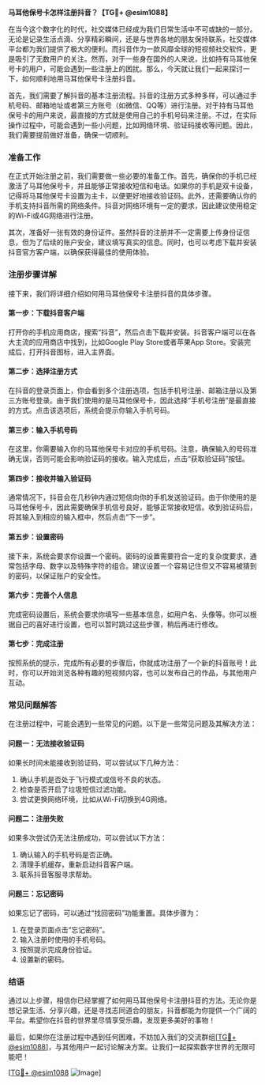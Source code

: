 **马耳他保号卡怎样注册抖音？【TG💪+ @esim1088】**

在当今这个数字化的时代，社交媒体已经成为我们日常生活中不可或缺的一部分。无论是记录生活点滴、分享精彩瞬间，还是与世界各地的朋友保持联系，社交媒体平台都为我们提供了极大的便利。而抖音作为一款风靡全球的短视频社交软件，更是吸引了无数用户的关注。然而，对于一些身在国外的人来说，比如持有马耳他保号卡的用户，可能会遇到一些注册上的困扰。那么，今天就让我们一起来探讨一下，如何顺利地用马耳他保号卡注册抖音。

首先，我们需要了解抖音的基本注册流程。抖音的注册方式多种多样，可以通过手机号码、邮箱地址或者第三方账号（如微信、QQ等）进行注册。对于持有马耳他保号卡的用户来说，最直接的方式就是使用自己的手机号码来注册。不过，在实际操作过程中，可能会遇到一些小问题，比如网络环境、验证码接收等问题。因此，我们需要提前做好准备，确保一切顺利。

### **准备工作**

在正式开始注册之前，我们需要做一些必要的准备工作。首先，确保你的手机已经激活了马耳他保号卡，并且能够正常接收短信和电话。如果你的手机是双卡设备，记得将马耳他保号卡设置为主卡，以便更好地接收验证码。此外，还需要确认你的手机支持抖音所需的网络条件。抖音对网络环境有一定的要求，因此建议使用稳定的Wi-Fi或4G网络进行注册。

其次，准备好一张有效的身份证件。虽然抖音的注册并不一定需要上传身份证信息，但为了后续的账户安全，建议填写真实的信息。同时，也可以考虑下载并安装抖音官方客户端，以确保获得最佳的使用体验。

### **注册步骤详解**

接下来，我们将详细介绍如何用马耳他保号卡注册抖音的具体步骤。

#### **第一步：下载抖音客户端**

打开你的手机应用商店，搜索“抖音”，然后点击下载并安装。抖音客户端可以在各大主流的应用商店中找到，比如Google Play Store或者苹果App Store。安装完成后，打开抖音图标，进入主界面。

#### **第二步：选择注册方式**

在抖音的登录页面上，你会看到多个注册选项，包括手机号注册、邮箱注册以及第三方账号登录。由于我们使用的是马耳他保号卡，因此选择“手机号注册”是最直接的方式。点击该选项后，系统会提示你输入手机号码。

#### **第三步：输入手机号码**

在这里，你需要输入你的马耳他保号卡对应的手机号码。注意，确保输入的号码准确无误，否则可能会影响验证码的接收。输入完成后，点击“获取验证码”按钮。

#### **第四步：接收并输入验证码**

通常情况下，抖音会在几秒钟内通过短信向你的手机发送验证码。由于你使用的是马耳他保号卡，因此需要确保手机信号良好，能够正常接收短信。收到验证码后，将其输入到相应的输入框中，然后点击“下一步”。

#### **第五步：设置密码**

接下来，系统会要求你设置一个密码。密码的设置需要符合一定的复杂度要求，通常包括字母、数字以及特殊字符的组合。建议设置一个容易记住但又不容易被猜到的密码，以保证账户的安全性。

#### **第六步：完善个人信息**

完成密码设置后，系统会要求你填写一些基本信息，如用户名、头像等。你可以根据自己的喜好进行设置，也可以暂时跳过这些步骤，稍后再进行修改。

#### **第七步：完成注册**

按照系统的提示，完成所有必要的步骤后，你就成功注册了一个新的抖音账号！此时，你可以开始浏览各种有趣的短视频内容，也可以发布自己的作品，与其他用户互动。

### **常见问题解答**

在注册过程中，可能会遇到一些常见的问题。以下是一些常见问题及其解决方法：

#### **问题一：无法接收验证码**

如果长时间未能接收到验证码，可以尝试以下几种方法：
1. 确认手机是否处于飞行模式或信号不良的状态。
2. 检查是否开启了垃圾短信过滤功能。
3. 尝试更换网络环境，比如从Wi-Fi切换到4G网络。

#### **问题二：注册失败**

如果多次尝试仍无法注册成功，可以尝试以下方法：
1. 确认输入的手机号码是否正确。
2. 清理手机缓存，重新启动抖音客户端。
3. 联系抖音客服寻求帮助。

#### **问题三：忘记密码**

如果忘记了密码，可以通过“找回密码”功能重置。具体步骤为：
1. 在登录页面点击“忘记密码”。
2. 输入注册时使用的手机号码。
3. 按照提示完成身份验证。
4. 设置新的密码。

### **结语**

通过以上步骤，相信你已经掌握了如何用马耳他保号卡注册抖音的方法。无论你是想记录生活、分享兴趣，还是寻找志同道合的朋友，抖音都能为你提供一个广阔的平台。希望你在抖音的世界里尽情享受乐趣，发现更多美好的事物！

最后，如果你在注册过程中遇到任何困难，不妨加入我们的交流群组[[TG💪+ @esim1088](https://t.me/s/esim1088)]，与其他用户一起讨论解决方案。让我们一起探索数字世界的无限可能吧！

[[TG💪+ @esim1088](https://t.me/s/esim1088) ![Image](https://i.postimg.cc/4NQfJmqS/Snipaste-2025-05-13-00-14-12.png)]
